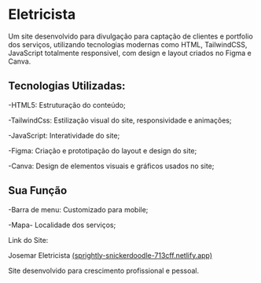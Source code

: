 # Eletricista

Um site desenvolvido para divulgação para captação de clientes e portfolio dos serviços, utilizando tecnologias modernas como HTML, TailwindCSS, JavaScript totalmente responsivel, com design e layout criados no Figma e Canva. 

 

## Tecnologias Utilizadas: 

-HTML5: Estruturação do conteúdo; 

-TailwindCss: Estilização visual do site, responsividade e animações; 

-JavaScript: Interatividade do site; 

-Figma: Criação e prototipação do layout e design do site; 

-Canva: Design de elementos visuais e gráficos usados no site; 


## Sua Função 

-Barra de menu: Customizado para mobile; 

-Mapa- Localidade dos serviços; 

Link do Site: 

Josemar Eletricista [(sprightly-snickerdoodle-713cff.netlify.app)](https://josemareletricista.netlify.app) 

Site desenvolvido para crescimento profissional e pessoal. 

